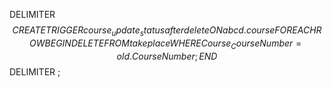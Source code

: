 DELIMITER $$
CREATE TRIGGER course_update_status 
    after delete ON abcd.course
    FOR EACH ROW 
BEGIN
	DELETE FROM takeplace WHERE Course_CourseNumber=old.CourseNumber ;
END$$
DELIMITER ;

